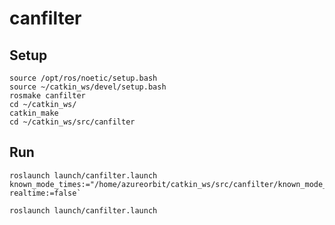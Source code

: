 # canfilter

## Setup

    source /opt/ros/noetic/setup.bash
    source ~/catkin_ws/devel/setup.bash
    rosmake canfilter
    cd ~/catkin_ws/
    catkin_make
    cd ~/catkin_ws/src/canfilter


## Run

    roslaunch launch/canfilter.launch known_mode_times:="/home/azureorbit/catkin_ws/src/canfilter/known_mode_times.txt" realtime:=false`

    roslaunch launch/canfilter.launch
